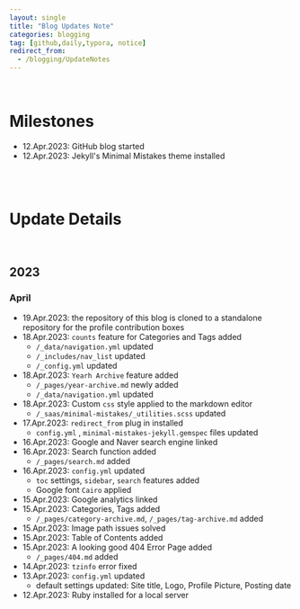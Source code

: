 ```yaml
---
layout: single
title: "Blog Updates Note"
categories: blogging
tag: [github,daily,typora, notice]
redirect_from: 
  - /blogging/UpdateNotes
---
```


 

<br />

# Milestones

- 12.Apr.2023: GitHub blog started
- 12.Apr.2023: Jekyll's Minimal Mistakes theme installed







<br /><br />

# Update Details

<br />

## 2023

### April

- 19.Apr.2023: the repository of this blog is cloned to a standalone repository for the profile contribution boxes
- 18.Apr.2023: `counts` feature for Categories and Tags added
  - `/_data/navigation.yml` updated
  - `/_includes/nav_list` updated
  - `/_config.yml` updated
- 18.Apr.2023: `Yearh Archive` feature added
  - `/_pages/year-archive.md` newly added
  - `/_data/navigation.yml` updated
- 18.Apr.2023: Custom `css`  style applied to the markdown editor
  - `/_saas/minimal-mistakes/_utilities.scss` updated
- 17.Apr.2023: `redirect_from`  plug in installed
  - `config.yml` , `minimal-mistakes-jekyll.gemspec` files updated
- 16.Apr.2023: Google and Naver search engine linked
- 16.Apr.2023: Search function added
  - `/_pages/search.md` added
- 16.Apr.2023: `config.yml` updated
  - `toc` settings, `sidebar`, `search` features added
  - Google font `Cairo` applied
- 15.Apr.2023: Google analytics linked
- 15.Apr.2023: Categories, Tags added
  - `/_pages/category-archive.md`,  `/_pages/tag-archive.md` added
- 15.Apr.2023: Image path issues solved
- 15.Apr.2023: Table of Contents added
- 15.Apr.2023: A looking good 404 Error Page added
  - `/_pages/404.md` added
- 14.Apr.2023: `tzinfo` error fixed
- 13.Apr.2023: `config.yml` updated
  - default settings updated: Site title, Logo, Profile Picture, Posting date
- 12.Apr.2023: Ruby installed for a local server